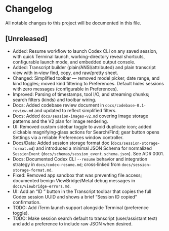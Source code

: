 # Changelog

All notable changes to this project will be documented in this file.

## [Unreleased]
- Added: Resume workflow to launch Codex CLI on any saved session, with quick Terminal launch, working-directory reveal shortcuts, configurable launch mode, and embedded output console.
- Added: Transcript builder (plain/ANSI/attributed) and plain transcript view with in‑view find, copy, and raw/pretty sheet.
 - Changed: Simplified toolbar — removed model picker, date range, and kind toggles; moved kind filtering to Preferences. Default hides sessions with zero messages (configurable in Preferences).
- Improved: Parsing of timestamps, tool I/O, and streaming chunks; search filters (kinds) and toolbar wiring.
- Docs: Added codebase review document in `docs/codebase-0.1-review.md` and updated to reflect simplified filters.
 - Docs: Added `docs/session-images-v2.md` covering image storage patterns and the V2 plan for image rendering.
 - UI: Removed custom sidebar toggle to avoid duplicate icon; added clickable magnifying‑glass actions for Search/Find; gear button opens Settings via a reliable Preferences window controller.
 - Docs/Data: Added session storage format doc (`docs/session-storage-format.md`) and introduced a minimal JSON Schema for normalized `SessionEvent` (`docs/schemas/session_event.schema.json`). See ADR 0001.
 - Docs: Documented Codex CLI `--resume` behavior and integration strategy in `docs/codex-resume.md`; cross‑linked from `docs/session-storage-format.md`.
 - Fixed: Removed app sandbox that was preventing file access; documented benign ViewBridge/Metal debug messages in `docs/viewbridge-errors.md`.
 - UI: Add an “ID <first6>” button in the Transcript toolbar that copies the full Codex session UUID and shows a brief “Session ID copied” confirmation.
 - TODO: Add iTerm launch support alongside Terminal (preference toggle).
 - TODO: Make session search default to transcript (user/assistant text) and add a preference to include raw JSON when desired.
